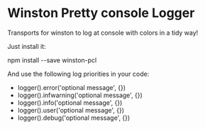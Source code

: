 # Winston Pretty console Logger
 Transports for winston to log at console with colors in a tidy way!

 Just install it:

 npm install --save winston-pcl

 And use the following log priorities in your code:

 - logger().error('optional message', {})
 - logger().infwarning('optional message', {})
 - logger().info('optional message', {})
 - logger().user('optional message', {})
 - logger().debug('optional message', {})